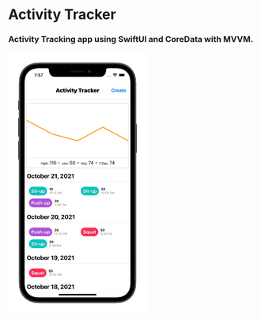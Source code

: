 # Activity Tracker

### Activity Tracking app using SwiftUI and CoreData with MVVM.

<img src="Screens/Screen.png" width="280"  />
